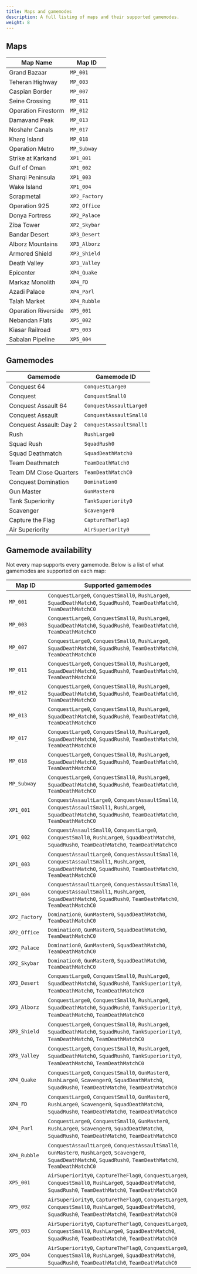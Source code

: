 ```yaml
---
title: Maps and gamemodes
description: A full listing of maps and their supported gamemodes.
weight: 8
---
```


## Maps

| Map Name | Map ID |
| -------- | ------ |
| Grand Bazaar | `MP_001` |
| Teheran Highway | `MP_003` |
| Caspian Border | `MP_007` |
| Seine Crossing | `MP_011` |
| Operation Firestorm | `MP_012` |
| Damavand Peak | `MP_013` |
| Noshahr Canals | `MP_017` |
| Kharg Island | `MP_018` |
| Operation Metro | `MP_Subway` |
| Strike at Karkand | `XP1_001` |
| Gulf of Oman | `XP1_002` |
| Sharqi Peninsula | `XP1_003` |
| Wake Island | `XP1_004` |
| Scrapmetal | `XP2_Factory` |
| Operation 925 | `XP2_Office` |
| Donya Fortress | `XP2_Palace` |
| Ziba Tower | `XP2_Skybar` |
| Bandar Desert | `XP3_Desert` |
| Alborz Mountains | `XP3_Alborz` |
| Armored Shield | `XP3_Shield` |
| Death Valley | `XP3_Valley` |
| Epicenter | `XP4_Quake` |
| Markaz Monolith | `XP4_FD` |
| Azadi Palace | `XP4_Parl` |
| Talah Market | `XP4_Rubble` |
| Operation Riverside | `XP5_001` |
| Nebandan Flats | `XP5_002` |
| Kiasar Railroad | `XP5_003` |
| Sabalan Pipeline | `XP5_004` |

## Gamemodes

| Gamemode | Gamemode ID |
| -------- | ----------- |
| Conquest 64 | `ConquestLarge0` |
| Conquest | `ConquestSmall0` |
| Conquest Assault 64 | `ConquestAssaultLarge0` |
| Conquest Assault | `ConquestAssaultSmall0` |
| Conquest Assault: Day 2 | `ConquestAssaultSmall1` |
| Rush | `RushLarge0` |
| Squad Rush | `SquadRush0` |
| Squad Deathmatch | `SquadDeathMatch0` |
| Team Deathmatch | `TeamDeathMatch0` |
| Team DM Close Quarters | `TeamDeathMatchC0` |
| Conquest Domination | `Domination0` |
| Gun Master | `GunMaster0` |
| Tank Superiority | `TankSuperiority0` |
| Scavenger | `Scavenger0` |
| Capture the Flag | `CaptureTheFlag0` |
| Air Superiority | `AirSuperiority0` |

## Gamemode availability

Not every map supports every gamemode. Below is a list of what gamemodes are supported on each map:

| Map ID | Supported gamemodes |
| ------ | ------------------- |
| `MP_001` | `ConquestLarge0`, `ConquestSmall0`, `RushLarge0`, `SquadDeathMatch0`, `SquadRush0`, `TeamDeathMatch0`, `TeamDeathMatchC0` |
| `MP_003` | `ConquestLarge0`, `ConquestSmall0`, `RushLarge0`, `SquadDeathMatch0`, `SquadRush0`, `TeamDeathMatch0`, `TeamDeathMatchC0` |
| `MP_007` | `ConquestLarge0`, `ConquestSmall0`, `RushLarge0`, `SquadDeathMatch0`, `SquadRush0`, `TeamDeathMatch0`, `TeamDeathMatchC0` |
| `MP_011` | `ConquestLarge0`, `ConquestSmall0`, `RushLarge0`, `SquadDeathMatch0`, `SquadRush0`, `TeamDeathMatch0`, `TeamDeathMatchC0` |
| `MP_012` | `ConquestLarge0`, `ConquestSmall0`, `RushLarge0`, `SquadDeathMatch0`, `SquadRush0`, `TeamDeathMatch0`, `TeamDeathMatchC0` |
| `MP_013` | `ConquestLarge0`, `ConquestSmall0`, `RushLarge0`, `SquadDeathMatch0`, `SquadRush0`, `TeamDeathMatch0`, `TeamDeathMatchC0` |
| `MP_017` | `ConquestLarge0`, `ConquestSmall0`, `RushLarge0`, `SquadDeathMatch0`, `SquadRush0`, `TeamDeathMatch0`, `TeamDeathMatchC0` |
| `MP_018` | `ConquestLarge0`, `ConquestSmall0`, `RushLarge0`, `SquadDeathMatch0`, `SquadRush0`, `TeamDeathMatch0`, `TeamDeathMatchC0` |
| `MP_Subway` | `ConquestLarge0`, `ConquestSmall0`, `RushLarge0`, `SquadDeathMatch0`, `SquadRush0`, `TeamDeathMatch0`, `TeamDeathMatchC0` |
| `XP1_001` | `ConquestAssaultLarge0`, `ConquestAssaultSmall0`, `ConquestAssaultSmall1`, `RushLarge0`, `SquadDeathMatch0`, `SquadRush0`, `TeamDeathMatch0`, `TeamDeathMatchC0` |
| `XP1_002` | `ConquestAssaultSmall0`, `ConquestLarge0`, `ConquestSmall0`, `RushLarge0`, `SquadDeathMatch0`, `SquadRush0`, `TeamDeathMatch0`, `TeamDeathMatchC0` |
| `XP1_003` | `ConquestAssaultLarge0`, `ConquestAssaultSmall0`, `ConquestAssaultSmall1`, `RushLarge0`, `SquadDeathMatch0`, `SquadRush0`, `TeamDeathMatch0`, `TeamDeathMatchC0` |
| `XP1_004` | `ConquestAssaultLarge0`, `ConquestAssaultSmall0`, `ConquestAssaultSmall1`, `RushLarge0`, `SquadDeathMatch0`, `SquadRush0`, `TeamDeathMatch0`, `TeamDeathMatchC0` |
| `XP2_Factory` | `Domination0`, `GunMaster0`, `SquadDeathMatch0`, `TeamDeathMatchC0` |
| `XP2_Office` | `Domination0`, `GunMaster0`, `SquadDeathMatch0`, `TeamDeathMatchC0` |
| `XP2_Palace` | `Domination0`, `GunMaster0`, `SquadDeathMatch0`, `TeamDeathMatchC0` |
| `XP2_Skybar` | `Domination0`, `GunMaster0`, `SquadDeathMatch0`, `TeamDeathMatchC0` |
| `XP3_Desert` | `ConquestLarge0`, `ConquestSmall0`, `RushLarge0`, `SquadDeathMatch0`, `SquadRush0`, `TankSuperiority0`, `TeamDeathMatch0`, `TeamDeathMatchC0` |
| `XP3_Alborz` | `ConquestLarge0`, `ConquestSmall0`, `RushLarge0`, `SquadDeathMatch0`, `SquadRush0`, `TankSuperiority0`, `TeamDeathMatch0`, `TeamDeathMatchC0` |
| `XP3_Shield` | `ConquestLarge0`, `ConquestSmall0`, `RushLarge0`, `SquadDeathMatch0`, `SquadRush0`, `TankSuperiority0`, `TeamDeathMatch0`, `TeamDeathMatchC0` |
| `XP3_Valley` | `ConquestLarge0`, `ConquestSmall0`, `RushLarge0`, `SquadDeathMatch0`, `SquadRush0`, `TankSuperiority0`, `TeamDeathMatch0`, `TeamDeathMatchC0` |
| `XP4_Quake` | `ConquestLarge0`, `ConquestSmall0`, `GunMaster0`, `RushLarge0`, `Scavenger0`, `SquadDeathMatch0`, `SquadRush0`, `TeamDeathMatch0`, `TeamDeathMatchC0` |
| `XP4_FD` | `ConquestLarge0`, `ConquestSmall0`, `GunMaster0`, `RushLarge0`, `Scavenger0`, `SquadDeathMatch0`, `SquadRush0`, `TeamDeathMatch0`, `TeamDeathMatchC0` |
| `XP4_Parl` | `ConquestLarge0`, `ConquestSmall0`, `GunMaster0`, `RushLarge0`, `Scavenger0`, `SquadDeathMatch0`, `SquadRush0`, `TeamDeathMatch0`, `TeamDeathMatchC0` |
| `XP4_Rubble` | `ConquestAssaultLarge0`, `ConquestAssaultSmall0`, `GunMaster0`, `RushLarge0`, `Scavenger0`, `SquadDeathMatch0`, `SquadRush0`, `TeamDeathMatch0`, `TeamDeathMatchC0` |
| `XP5_001` | `AirSuperiority0`, `CaptureTheFlag0`, `ConquestLarge0`, `ConquestSmall0`, `RushLarge0`, `SquadDeathMatch0`, `SquadRush0`, `TeamDeathMatch0`, `TeamDeathMatchC0` |
| `XP5_002` | `AirSuperiority0`, `CaptureTheFlag0`, `ConquestLarge0`, `ConquestSmall0`, `RushLarge0`, `SquadDeathMatch0`, `SquadRush0`, `TeamDeathMatch0`, `TeamDeathMatchC0` |
| `XP5_003` | `AirSuperiority0`, `CaptureTheFlag0`, `ConquestLarge0`, `ConquestSmall0`, `RushLarge0`, `SquadDeathMatch0`, `SquadRush0`, `TeamDeathMatch0`, `TeamDeathMatchC0` |
| `XP5_004` | `AirSuperiority0`, `CaptureTheFlag0`, `ConquestLarge0`, `ConquestSmall0`, `RushLarge0`, `SquadDeathMatch0`, `SquadRush0`, `TeamDeathMatch0`, `TeamDeathMatchC0` |
